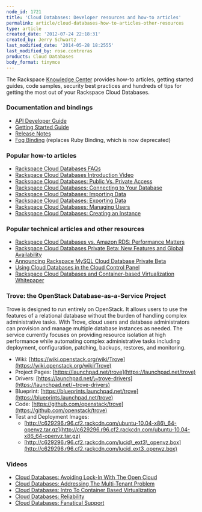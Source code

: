 ```yaml
---
node_id: 1721
title: 'Cloud Databases: Developer resources and how-to articles'
permalink: article/cloud-databases-how-to-articles-other-resources
type: article
created_date: '2012-07-24 22:18:31'
created_by: Jerry Schwartz
last_modified_date: '2014-05-28 18:2555'
last_modified_by: rose.contreras
products: Cloud Databases
body_format: tinymce
---
```


The Rackspace [Knowledge
Center](http://www.rackspace.com/knowledge_center/) provides how-to
articles, getting started guides, code samples, security best practices
and hundreds of tips for getting the most out of your Rackspace Cloud
Databases.

### Documentation and bindings

-   [API Developer
    Guide](http://docs.rackspace.com/cdb/api/cdb-devguide-latest/index.html)
-   [Getting Started
    Guide](http://docs.rackspace.com/cdb/api/cdb-getting-started-latest/index.html)
-   [Release
    Notes](http://docs.rackspace.com/cdb/api/cdb-releasenotes-latest/index.html)
-   [Fog Binding](https://github.com/rackspace/fog) (replaces Ruby
    Binding, which is now deprecated)

### Popular how-to articles

-   [Rackspace Cloud Databases
    FAQs](http://www.rackspace.com/knowledge_center/content/rackspace-cloud-databases-faq)
-   [Rackspace Cloud Databases Introduction
    Video](http://www.rackspace.com/knowledge_center/content/open-cloud-databases)
-   [Rackspace Cloud Databases: Public Vs. Private
    Access](http://www.rackspace.com/knowledge_center/node/2411)
-   [Rackspace Cloud Databases: Connecting to Your
    Database](http://www.rackspace.com/knowledge_center/node/2429)
-   [Rackspace Cloud Databases: Importing
    Data](http://www.rackspace.com/knowledge_center/node/2413)
-   [Rackspace Cloud Databases: Exporting
    Data](http://www.rackspace.com/knowledge_center/node/2414)
-   [Rackspace Cloud Databases: Managing
    Users](http://www.rackspace.com/knowledge_center/node/2410)
-   [Rackspace Cloud Databases: Creating an
    Instance](http://www.rackspace.com/knowledge_center/node/2443)

### Popular technical articles and other resources

-   [Rackspace Cloud Databases vs. Amazon RDS: Performance
    Matters](http://www.rackspace.com/blog/performance-matters-rackspace-cloud-databases-is-faster-than-amazon-rds/)
-   [Rackspace Cloud Databases Private Beta: New Features and Global
    Availability](http://www.rackspace.com/blog/rackspace-cloud-databases-private-beta-new-features-and-global-availability/)
-   [Announcing Rackspace MySQL Cloud Database Private
    Beta](http://www.rackspace.com/blog/announcing-the-rackspace-mysql-cloud-database-private-beta/)
-   [Using Cloud Databases in the Cloud Control
    Panel](http://c1776742.r42.cf0.rackcdn.com/downloads/pdfs/Using-Cloud-Databases-in-the-Cloud-Control-Panel.pdf)
-   [Rackspace Cloud Databases and Container-based Virtualization
    Whitepaper](http://c1776742.r42.cf0.rackcdn.com/downloads/pdfs/Rackspace-Cloud-Databases-and-Container-based-Virtualization.pdf)

### Trove: the OpenStack Database-as-a-Service Project

Trove is designed to run entirely on OpenStack. It allows users to use
the features of a relational database without the burden of handling
complex administrative tasks. With Trove, cloud users and database
administrators can provision and manage multiple database instances as
needed. The service currently focuses on providing resource isolation at
high performance while automating complex administrative tasks including
deployment, configuration, patching, backups, restores, and monitoring.

-   Wiki:
    [https://wiki.openstack.org/wiki/Trove](https://wiki.openstack.org/wiki/Trove)
-   Project Pages:
    [https://launchpad.net/trove](https://launchpad.net/trove)
-   Drivers:
    [https://launchpad.net/\~trove-drivers](https://launchpad.net/~trove-drivers)
-   Blueprint:
    [https://blueprints.launchpad.net/trove](https://blueprints.launchpad.net/trove)
-   Code:
    [https://github.com/openstack/trove](https://github.com/openstack/trove)
-   Test and Deployment Images:
    -   [http://c629296.r96.cf2.rackcdn.com/ubuntu-10.04-x86\_64-openvz.tar.gz](http://c629296.r96.cf2.rackcdn.com/ubuntu-10.04-x86_64-openvz.tar.gz)
    -   [http://c629296.r96.cf2.rackcdn.com/lucid\_ext3\_openvz.box](http://c629296.r96.cf2.rackcdn.com/lucid_ext3_openvz.box)

### Videos

-   [Cloud Databases: Avoiding Lock-In With The Open
    Cloud](http://www.rackspace.com/knowledge_center/video/cloud-databases-avoiding-lock-video)
-   [Cloud Databases: Addressing The Multi-Tenant
    Problem](http://www.rackspace.com/knowledge_center/video/cloud-databases-addressing-the-multi-tenant-problem-video)
-   [Cloud Databases: Intro To Container Based
    Virtualization](http://www.rackspace.com/knowledge_center/video/cloud-databases-intro-container-based-virtualization-video)
-   [Cloud Databases:
    Reliability](http://www.rackspace.com/knowledge_center/video/cloud-databases-reliability-video)
-   [Cloud Databases: Fanatical
    Support](http://www.rackspace.com/knowledge_center/video/cloud-databases-fanatical-support)

 

